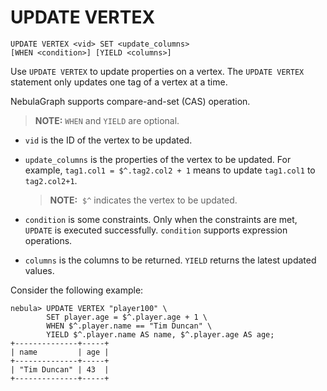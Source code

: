 # UPDATE VERTEX

```ngql
UPDATE VERTEX <vid> SET <update_columns>
[WHEN <condition>] [YIELD <columns>]
```

Use `UPDATE VERTEX` to update properties on a vertex. The `UPDATE VERTEX` statement only updates one tag of a vertex at a time.

NebulaGraph supports compare-and-set (CAS) operation.

> **NOTE:** `WHEN` and `YIELD` are optional.

- `vid` is the ID of the vertex to be updated.
- `update_columns` is the properties of the vertex to be updated. For example, `tag1.col1 = $^.tag2.col2 + 1` means to update `tag1.col1` to `tag2.col2+1`.

    > **NOTE:**  `$^` indicates the vertex to be updated.

- `condition` is some constraints. Only when the constraints are met, `UPDATE` is executed successfully. `condition` supports expression operations.
- `columns` is the columns to be returned. `YIELD` returns the latest updated values.

Consider the following example:

```ngql
nebula> UPDATE VERTEX "player100" \
        SET player.age = $^.player.age + 1 \
        WHEN $^.player.name == "Tim Duncan" \
        YIELD $^.player.name AS name, $^.player.age AS age;
+--------------+-----+
| name         | age |
+--------------+-----+
| "Tim Duncan" | 43  |
+--------------+-----+
```
